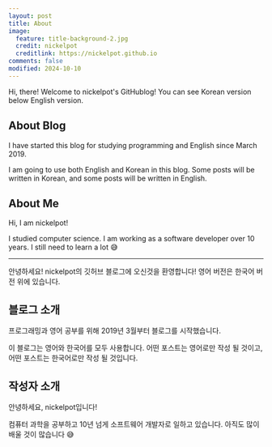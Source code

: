 ```yaml
---
layout: post
title: About
image:
  feature: title-background-2.jpg
  credit: nickelpot
  creditlink: https://nickelpot.github.io
comments: false
modified: 2024-10-10
---
```


Hi, there! Welcome to nickelpot's GitHublog! You can see Korean version below English version.

## About Blog

I have started this blog for studying programming and English since March 2019.

I am going to use both English and Korean in this blog. Some posts will be written in Korean, and some posts will be written in English.

## About Me

Hi, I am nickelpot!

I studied computer science. I am working as a software developer over 10 years. I still need to learn a lot 😅

---

안녕하세요! nickelpot의 깃허브 블로그에 오신것을 환영합니다! 영어 버전은 한국어 버전 위에 있습니다.

## 블로그 소개

프로그래밍과 영어 공부를 위해 2019년 3월부터 블로그를 시작했습니다.

이 블로그는 영어와 한국어를 모두 사용합니다. 어떤 포스트는 영어로만 작성 될 것이고, 어떤 포스트는 한국어로만 작성 될 것입니다.

## 작성자 소개

안녕하세요, nickelpot입니다!

컴퓨터 과학을 공부하고 10년 넘게 소프트웨어 개발자로 일하고 있습니다. 아직도 많이 배울 것이 많습니다 😅
